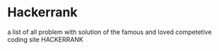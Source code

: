 # Hackerrank
a list of all problem with solution of the famous and loved competetive coding site HACKERRANK
